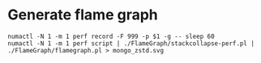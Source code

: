 # Generate flame graph
```
numactl -N 1 -m 1 perf record -F 999 -p $1 -g -- sleep 60
numactl -N 1 -m 1 perf script | ./FlameGraph/stackcollapse-perf.pl | ./FlameGraph/flamegraph.pl > mongo_zstd.svg
```
